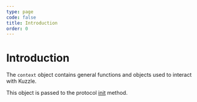 ```yaml
---
type: page
code: false
title: Introduction
order: 0
---
```


# Introduction

The `context` object contains general functions and objects used to interact with Kuzzle.

This object is passed to the protocol [init](/core/1/protocols/api/methods/init//) method.
